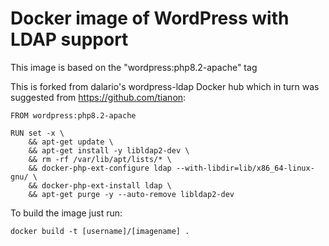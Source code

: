 # Docker image of WordPress with LDAP support
This image is based on the "wordpress:php8.2-apache" tag

This is forked from dalario's wordpress-ldap Docker hub which in turn was suggested from https://github.com/tianon:

````
FROM wordpress:php8.2-apache

RUN set -x \
	&& apt-get update \
	&& apt-get install -y libldap2-dev \
	&& rm -rf /var/lib/apt/lists/* \
	&& docker-php-ext-configure ldap --with-libdir=lib/x86_64-linux-gnu/ \
	&& docker-php-ext-install ldap \
	&& apt-get purge -y --auto-remove libldap2-dev
  ````
  
  To build the image just run:
  
  ````
  docker build -t [username]/[imagename] .
